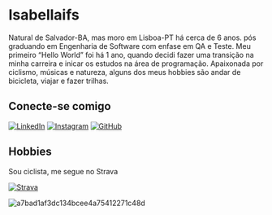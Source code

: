 # Isabellaifs 

Natural de  Salvador-BA, mas moro em Lisboa-PT há cerca de 6 anos. pós graduando em Engenharia de Software com enfase em QA e Teste. 
Meu primeiro “Hello World” foi há 1 ano, quando decidi fazer uma transição na minha carreira e inicar os estudos na área de programação. 
Apaixonada por ciclismo, músicas e natureza, alguns dos meus hobbies são andar de bicicleta, viajar e fazer trilhas. 

## Conecte-se comigo
[![LinkedIn](https://img.shields.io/badge/LinkedIn-000?style=for-the-badge&logo=linkedin&logoColor=0E76A8)](https://www.linkedin.com/in/isabellaifs/)
[![Instagram](https://img.shields.io/badge/-Instagram-%23E4405F?style=for-the-badge&logo=instagram&logoColor=white)](https://www.instagram.com/bellaifs)
[![GitHub](https://img.shields.io/badge/GitHub-100000?style=for-the-badge&logo=github&logoColor=white)](https://github.com/Isabellaifs)
## Hobbies
Sou ciclista, me segue no Strava 

[![Strava](https://img.shields.io/badge/Strava-100000?style=for-the-badge&logo=Strava&logoColor=white)](https://strava.app.link/nEoE58668Ib)

![a7bad1af3dc134bcee4a75412271c48d](https://github.com/Isabellaifs/Isabellaifs/assets/156597519/25233211-2f33-4be2-bf27-5de6115fc050)


